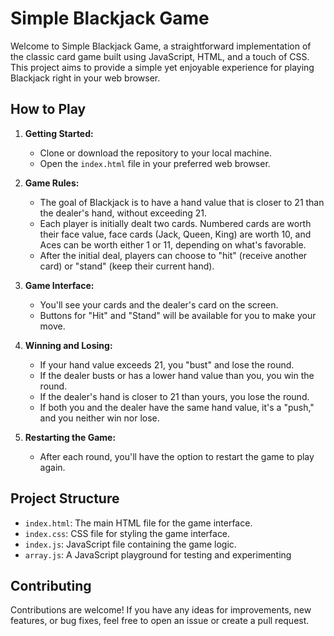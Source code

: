 # Simple Blackjack Game

Welcome to Simple Blackjack Game, a straightforward implementation of the classic card game built using JavaScript, HTML, and a touch of CSS. This project aims to provide a simple yet enjoyable experience for playing Blackjack right in your web browser.

## How to Play

1. **Getting Started:**
   - Clone or download the repository to your local machine.
   - Open the `index.html` file in your preferred web browser.

2. **Game Rules:**
   - The goal of Blackjack is to have a hand value that is closer to 21 than the dealer's hand, without exceeding 21.
   - Each player is initially dealt two cards. Numbered cards are worth their face value, face cards (Jack, Queen, King) are worth 10, and Aces can be worth either 1 or 11, depending on what's favorable.
   - After the initial deal, players can choose to "hit" (receive another card) or "stand" (keep their current hand).

3. **Game Interface:**
   - You'll see your cards and the dealer's card on the screen.
   - Buttons for "Hit" and "Stand" will be available for you to make your move.

4. **Winning and Losing:**
   - If your hand value exceeds 21, you "bust" and lose the round.
   - If the dealer busts or has a lower hand value than you, you win the round.
   - If the dealer's hand is closer to 21 than yours, you lose the round.
   - If both you and the dealer have the same hand value, it's a "push," and you neither win nor lose.

5. **Restarting the Game:**
   - After each round, you'll have the option to restart the game to play again.

## Project Structure

- `index.html`: The main HTML file for the game interface.
- `index.css`: CSS file for styling the game interface.
- `index.js`: JavaScript file containing the game logic.
- `array.js`: A JavaScript playground for testing and experimenting 

## Contributing

Contributions are welcome! If you have any ideas for improvements, new features, or bug fixes, feel free to open an issue or create a pull request.


